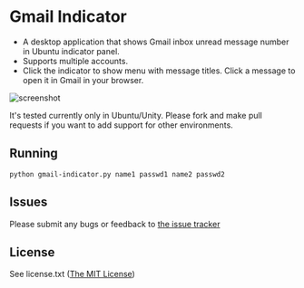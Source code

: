 # Gmail Indicator

* A desktop application that shows Gmail inbox unread message number in Ubuntu indicator panel.
* Supports multiple accounts.
* Click the indicator to show menu with message titles. Click a message to open it in Gmail in your browser.

![screenshot](http://s.fillest.ru/published/gmail-indicator.png)

It's tested currently only in Ubuntu/Unity. Please fork and make pull requests if you want to add support for other environments.

## Running
`python gmail-indicator.py name1 passwd1 name2 passwd2`

## Issues
Please submit any bugs or feedback to [the issue tracker](https://github.com/fillest/gmail-indicator/issues)

## License
See license.txt ([The MIT License](http://www.opensource.org/licenses/mit-license.php))
